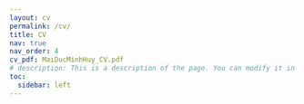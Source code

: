```yaml
---
layout: cv
permalink: /cv/
title: CV
nav: true
nav_order: 4
cv_pdf: MaiDucMinhHuy_CV.pdf
# description: This is a description of the page. You can modify it in '_pages/cv.md'. You can also change or remove the top pdf download button.
toc:
  sidebar: left
---
```

